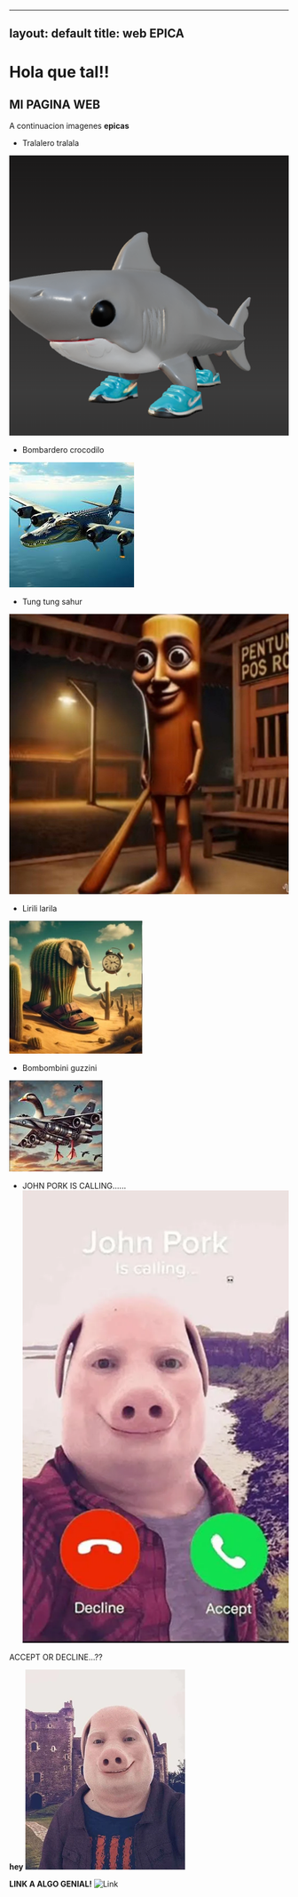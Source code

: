 
---
layout: default
title: web EPICA
---

# Hola que tal!! 
## MI PAGINA WEB


A continuacion imagenes **epicas**

- Tralalero tralala

![Tralalero tralala](trala.png)
- Bombardero crocodilo

![Bombardero crocodilo](bombardero.webp)
- Tung tung sahur

![Tung tung sahur](tung.jpg)
- Lirili larila

![Lirili larila](Lirililalila.webp)
- Bombombini guzzini

![Bombombini guzzini](bombombini.png)

- JOHN PORK IS CALLING......
![John pork](mail.webp)

ACCEPT OR DECLINE...??

**hey**
![John pork hey](John-Pork.webp)




**LINK A ALGO GENIAL!** 
![Link](https://www.youtube.com/watch?v=dQw4w9WgXcQ&ab_channel=RickAstley)
